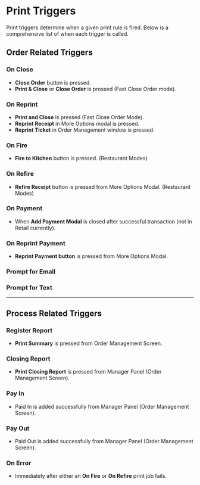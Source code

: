 # Print Triggers
Print triggers determine when a given print rule is fired. Below is a comprehensive list of when each trigger is called.


## Order Related Triggers

### On Close
- **Close Order** button is pressed.
- **Print & Close** or **Close Order** is pressed (Fast Close Order mode).

### On Reprint
- **Print and Close** is pressed (Fast Close Order Mode).
- **Reprint Receipt** in More Options modal is pressed.
- **Reprint Ticket** in Order Management window is pressed.

### On Fire
- **Fire to Kitchen** button is pressed. (Restaurant Modes)

### On Refire
- **Refire Receipt** button is pressed from More Options Modal. (Restaurant Modes)

### On Payment
- When **Add Payment Modal** is closed after successful transaction (not in Retail currently).

### On Reprint Payment
- **Reprint Payment button** is pressed from More Options Modal.

### Prompt for Email

### Prompt for Text

------------------------

## Process Related Triggers

### Register Report
- **Print Summary** is pressed from Order Management Screen.

### Closing Report
- **Print Closing Report** is pressed from Manager Panel (Order Management Screen).

### Pay In
- Paid In is added successfully from Manager Panel (Order Management Screen).

### Pay Out
- Paid Out is added successfully from Manager Panel (Order Management Screen).

### On Error
- Immediately after either an **On Fire** or **On Refire** print job fails.
